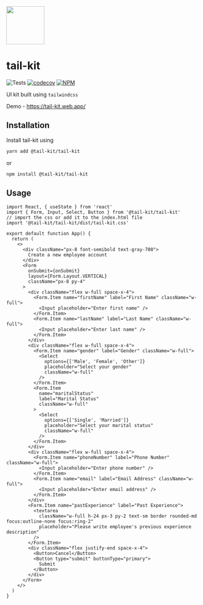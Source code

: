 <img src="../../assets/tail-kit-logo.png" width="100px" />

# tail-kit

![Tests](https://github.com/dopplr-labs/tail-kit/workflows/tests/badge.svg)
[![codecov](https://codecov.io/gh/dopplr-labs/tail-kit/branch/develop/graph/badge.svg)](https://codecov.io/gh/dopplr-labs/tail-kit)
[![NPM ](https://img.shields.io/npm/v/@tail-kit/tail-kit)](https://www.npmjs.com/package/@tail-kit/tail-kit)

UI kit built using `tailwindcss`

Demo - https://tail-kit.web.app/

## Installation

Install tail-kit using

```sh
yarn add @tail-kit/tail-kit
```

or

```sh
npm install @tail-kit/tail-kit
```

## Usage

```tsx
import React, { useState } from 'react'
import { Form, Input, Select, Button } from '@tail-kit/tail-kit'
// import the css or add it to the index.html file
import '@tail-kit/tail-kit/dist/tail-kit.css'

export default function App() {
  return (
    <>
      <div className="px-8 font-semibold text-gray-700">
        Create a new employee account
      </div>
      <Form
        onSubmit={onSubmit}
        layout={Form.Layout.VERTICAL}
        className="px-8 py-4"
      >
        <div className="flex w-full space-x-4">
          <Form.Item name="firstName" label="First Name" className="w-full">
            <Input placeholder="Enter first name" />
          </Form.Item>
          <Form.Item name="lastName" label="Last Name" className="w-full">
            <Input placeholder="Enter last name" />
          </Form.Item>
        </div>
        <div className="flex w-full space-x-4">
          <Form.Item name="gender" label="Gender" className="w-full">
            <Select
              options={['Male', 'Female', 'Other']}
              placeholder="Select your gender"
              className="w-full"
            />
          </Form.Item>
          <Form.Item
            name="maritalStatus"
            label="Marital Status"
            className="w-full"
          >
            <Select
              options={['Single', 'Married']}
              placeholder="Select your marital status"
              className="w-full"
            />
          </Form.Item>
        </div>
        <div className="flex w-full space-x-4">
          <Form.Item name="phoneNumber" label="Phone Number" className="w-full">
            <Input placeholder="Enter phone number" />
          </Form.Item>
          <Form.Item name="email" label="Email Address" className="w-full">
            <Input placeholder="Enter email address" />
          </Form.Item>
        </div>
        <Form.Item name="pastExperience" label="Past Experience">
          <textarea
            className="w-full h-24 px-3 py-2 text-sm border rounded-md focus:outline-none focus:ring-2"
            placeholder="Please write employee's previous experience description"
          />
        </Form.Item>
        <div className="flex justify-end space-x-4">
          <Button>Cancel</Button>
          <Button type="submit" buttonType="primary">
            Submit
          </Button>
        </div>
      </Form>
    </>
  )
}
```
